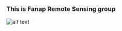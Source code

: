 ### This is Fanap Remote Sensing group


![alt text](https://www.google.com/url?sa=i&url=https%3A%2F%2Fway2pay.ir%2F%25D9%2581%25D9%2586%25D8%25A7%25D9%2588%25D8%25B1%25DB%258C-%25D8%25A7%25D8%25B7%25D9%2584%25D8%25A7%25D8%25B9%25D8%25A7%25D8%25AA-%25D9%2588%25D8%25A7%25D8%25B1%25D8%25AA%25D8%25A8%25D8%25A7%25D8%25B7%25D8%25A7%25D8%25AA-%25D9%25BE%25D8%25A7%25D8%25B3%25D8%25A7%25D8%25B1%25DA%25AF%25D8%25A7%25D8%25B1%25D8%25AF-%25D8%25A2%2F&psig=AOvVaw26LN-zJVkVPZv1u4YQtrnn&ust=1650969080680000&source=images&cd=vfe&ved=0CAwQjRxqFwoTCJi96p-Br_cCFQAAAAAdAAAAABAD)


